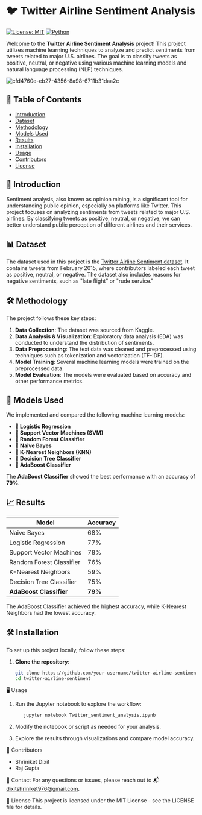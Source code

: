 # 🐦 Twitter Airline Sentiment Analysis

[![License: MIT](https://img.shields.io/badge/License-MIT-blue.svg)](https://opensource.org/licenses/MIT)
[![Python](https://img.shields.io/badge/Python-3.x-brightgreen.svg)](https://www.python.org/)

Welcome to the **Twitter Airline Sentiment Analysis** project! This project utilizes machine learning techniques to analyze and predict sentiments from tweets related to major U.S. airlines. The goal is to classify tweets as positive, neutral, or negative using various machine learning models and natural language processing (NLP) techniques.

![cfd4760e-eb27-4356-8a98-6711b31daa2c](https://github.com/user-attachments/assets/df5b60fd-619f-4065-82e3-86e3e3f002cb)

## 📝 Table of Contents
- [Introduction](#introduction)
- [Dataset](#dataset)
- [Methodology](#methodology)
- [Models Used](#models-used)
- [Results](#results)
- [Installation](#installation)
- [Usage](#usage)
- [Contributors](#contributors)
- [License](#license)

## 🚀 Introduction

Sentiment analysis, also known as opinion mining, is a significant tool for understanding public opinion, especially on platforms like Twitter. This project focuses on analyzing sentiments from tweets related to major U.S. airlines. By classifying tweets as positive, neutral, or negative, we can better understand public perception of different airlines and their services.

## 📊 Dataset

The dataset used in this project is the [Twitter Airline Sentiment dataset](https://www.kaggle.com/datasets/crowdflower/twitter-airline-sentiment). It contains tweets from February 2015, where contributors labeled each tweet as positive, neutral, or negative. The dataset also includes reasons for negative sentiments, such as "late flight" or "rude service."

## 🛠️ Methodology

The project follows these key steps:

1. **Data Collection**: The dataset was sourced from Kaggle.
2. **Data Analysis & Visualization**: Exploratory data analysis (EDA) was conducted to understand the distribution of sentiments.
3. **Data Preprocessing**: The text data was cleaned and preprocessed using techniques such as tokenization and vectorization (TF-IDF).
4. **Model Training**: Several machine learning models were trained on the preprocessed data.
5. **Model Evaluation**: The models were evaluated based on accuracy and other performance metrics.

## 🤖 Models Used

We implemented and compared the following machine learning models:

- **🔹 Logistic Regression**
- **🔹 Support Vector Machines (SVM)**
- **🔹 Random Forest Classifier**
- **🔹 Naive Bayes**
- **🔹 K-Nearest Neighbors (KNN)**
- **🔹 Decision Tree Classifier**
- **🔹 AdaBoost Classifier**

The **AdaBoost Classifier** showed the best performance with an accuracy of **79%**.

## 📈 Results

| Model                      | Accuracy |
| --------------------------- | -------- |
| Naive Bayes                 | 68%      |
| Logistic Regression         | 77%      |
| Support Vector Machines     | 78%      |
| Random Forest Classifier    | 76%      |
| K-Nearest Neighbors         | 59%      |
| Decision Tree Classifier    | 75%      |
| **AdaBoost Classifier**     | **79%**  |

The AdaBoost Classifier achieved the highest accuracy, while K-Nearest Neighbors had the lowest accuracy.

## 🛠️ Installation

To set up this project locally, follow these steps:

1. **Clone the repository**:
   ```bash
   git clone https://github.com/your-username/twitter-airline-sentiment.git
   cd twitter-airline-sentiment

🖥️ Usage
1. Run the Jupyter notebook to explore the workflow:
   ```bash
      jupyter notebook Twitter_sentiment_analysis.ipynb
   
2. Modify the notebook or script as needed for your analysis.

3. Explore the results through visualizations and compare model accuracy.

👥 Contributors

- Shriniket Dixit 
- Raj Gupta 

📧 Contact
For any questions or issues, please reach out to 📬 dixitshriniket976@gmail.com.

📜 License
This project is licensed under the MIT License - see the LICENSE file for details.
